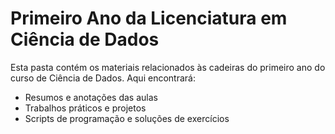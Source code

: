 # Primeiro Ano da Licenciatura em Ciência de Dados

Esta pasta contém os materiais relacionados às cadeiras do primeiro ano do curso de Ciência de Dados. Aqui encontrará:
- Resumos e anotações das aulas
- Trabalhos práticos e projetos
- Scripts de programação e soluções de exercícios
